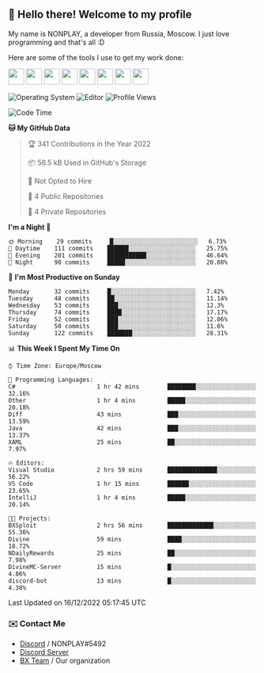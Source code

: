 ## :wave: Hello there! Welcome to my profile

My name is NONPLAY, a developer from Russia, Moscow. I just love programming and that's all :D

Here are some of the tools I use to get my work done:

<kbd><img height="32" src="https://img.icons8.com/color/2x/visual-studio-code-2019.png"></kbd>
<kbd><img height="32" src="https://img.icons8.com/color/2x/linux.png"></kbd>
<kbd><img height="32" src="https://img.icons8.com/fluent/2x/console.png"></kbd>
<kbd><img height="32" src="https://img.icons8.com/color/2x/open-source.png"></kbd>
<kbd><img height="32" src="https://img.icons8.com/color/2x/git.png"></kbd>
<kbd><img height="32" src="https://img.icons8.com/color/2x/nginx.png"></kbd>
<a href="?#gh-light-mode-only"><kbd><img height="32" src="https://img.icons8.com/metro/2x/mysql.png"></kbd></a>
<a href="?#gh-dark-mode-only"><kbd><img height="32" src="https://img.icons8.com/FFFFFF/metro/2x/mysql.png"></kbd></a>

![Operating System](https://img.shields.io/badge/OS-Windows%2010%20Pro-informational?style=for-the-badge&logo=Windows&logoColor=white&color=007ec6)
![Editor](https://img.shields.io/badge/Editor-VS%20Code-informational?style=for-the-badge&logo=Visual%20Studio%20Code&logoColor=white&color=007ec6)
![Profile Views](https://komarev.com/ghpvc/?username=NONPLAYT&color=blue&style=for-the-badge)

<!--START_SECTION:waka-->
![Code Time](http://img.shields.io/badge/Code%20Time-19%20hrs%2052%20mins-blue)

**🐱 My GitHub Data** 

> 🏆 341 Contributions in the Year 2022
 > 
> 📦 56.5 kB Used in GitHub's Storage 
 > 
> 🚫 Not Opted to Hire
 > 
> 📜 4 Public Repositories 
 > 
> 🔑 4 Private Repositories  
 > 
**I'm a Night 🦉** 

```text
🌞 Morning    29 commits     █░░░░░░░░░░░░░░░░░░░░░░░░   6.73% 
🌆 Daytime    111 commits    ██████░░░░░░░░░░░░░░░░░░░   25.75% 
🌃 Evening    201 commits    ███████████░░░░░░░░░░░░░░   46.64% 
🌙 Night      90 commits     █████░░░░░░░░░░░░░░░░░░░░   20.88%

```
📅 **I'm Most Productive on Sunday** 

```text
Monday       32 commits     █░░░░░░░░░░░░░░░░░░░░░░░░   7.42% 
Tuesday      48 commits     ██░░░░░░░░░░░░░░░░░░░░░░░   11.14% 
Wednesday    53 commits     ███░░░░░░░░░░░░░░░░░░░░░░   12.3% 
Thursday     74 commits     ████░░░░░░░░░░░░░░░░░░░░░   17.17% 
Friday       52 commits     ███░░░░░░░░░░░░░░░░░░░░░░   12.06% 
Saturday     50 commits     ███░░░░░░░░░░░░░░░░░░░░░░   11.6% 
Sunday       122 commits    ███████░░░░░░░░░░░░░░░░░░   28.31%

```


📊 **This Week I Spent My Time On** 

```text
⌚︎ Time Zone: Europe/Moscow

💬 Programming Languages: 
C#                       1 hr 42 mins        ████████░░░░░░░░░░░░░░░░░   32.16% 
Other                    1 hr 4 mins         █████░░░░░░░░░░░░░░░░░░░░   20.18% 
Diff                     43 mins             ███░░░░░░░░░░░░░░░░░░░░░░   13.59% 
Java                     42 mins             ███░░░░░░░░░░░░░░░░░░░░░░   13.37% 
XAML                     25 mins             ██░░░░░░░░░░░░░░░░░░░░░░░   7.97%

🔥 Editors: 
Visual Studio            2 hrs 59 mins       ██████████████░░░░░░░░░░░   56.22% 
VS Code                  1 hr 15 mins        ██████░░░░░░░░░░░░░░░░░░░   23.65% 
IntelliJ                 1 hr 4 mins         █████░░░░░░░░░░░░░░░░░░░░   20.14%

🐱‍💻 Projects: 
BXSploit                 2 hrs 56 mins       █████████████░░░░░░░░░░░░   55.36% 
Divine                   59 mins             ████░░░░░░░░░░░░░░░░░░░░░   18.72% 
NDailyRewards            25 mins             ██░░░░░░░░░░░░░░░░░░░░░░░   7.98% 
DivineMC-Server          15 mins             █░░░░░░░░░░░░░░░░░░░░░░░░   4.86% 
discord-bot              13 mins             █░░░░░░░░░░░░░░░░░░░░░░░░   4.38%

```


 Last Updated on 16/12/2022 05:17:45 UTC
<!--END_SECTION:waka-->

### ✉️ Contact Me

- [Discord](https://discord.com/users/597087584090587177) / NONPLAY#5492
- [Discord Server](https://discord.gg/p7cxhw7E2M)
- [BX Team](https://github.com/BX-Team) / Our organization